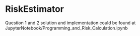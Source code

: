 # RiskEstimator
Question 1 and 2 solution and implementation could be found at JupyterNotebook/Programming_and_Risk_Calculation.ipynb


